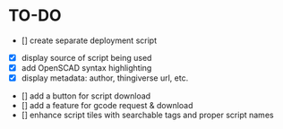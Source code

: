 # TO-DO

 - [] create separate deployment script
 - [x] display source of script being used
 - [x] add OpenSCAD syntax highlighting 
 - [x] display metadata: author, thingiverse url, etc.
 - [] add a button for script download
 - [] add a feature for gcode request & download
 - [] enhance script tiles with searchable tags and proper script names